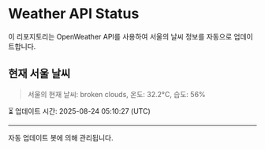 
# Weather API Status

이 리포지토리는 OpenWeather API를 사용하여 서울의 날씨 정보를 자동으로 업데이트합니다.

## 현재 서울 날씨
> 서울의 현재 날씨: broken clouds, 온도: 32.2°C, 습도: 56%

⏳ 업데이트 시간: 2025-08-24 05:10:27 (UTC)

---
자동 업데이트 봇에 의해 관리됩니다.
